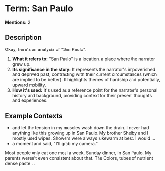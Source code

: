 # Term: San Paulo

**Mentions:** 2

## Description

Okay, here's an analysis of "San Paulo":

1.  **What it refers to:** "San Paulo" is a location, a place where the narrator grew up.
2.  **Its significance in the story:** It represents the narrator's impoverished and deprived past, contrasting with their current circumstances (which are implied to be better). It highlights themes of hardship and potentially, upward mobility.
3.  **How it's used:** It's used as a reference point for the narrator's personal history and background, providing context for their present thoughts and experiences.

## Example Contexts

- and let the tension in my muscles wash down the drain. I never had anything like this growing up in San Paulo. My brother Shelby and I mostly used wipes. Showers were always lukewarm at best. I would ...
-  a moment and said, "I'll grab my camera.”

Most people only eat one meal a week, Sunday dinner, in San Paulo. My parents weren't even consistent about that. The Colors, tubes of nutrient dense paste ...
